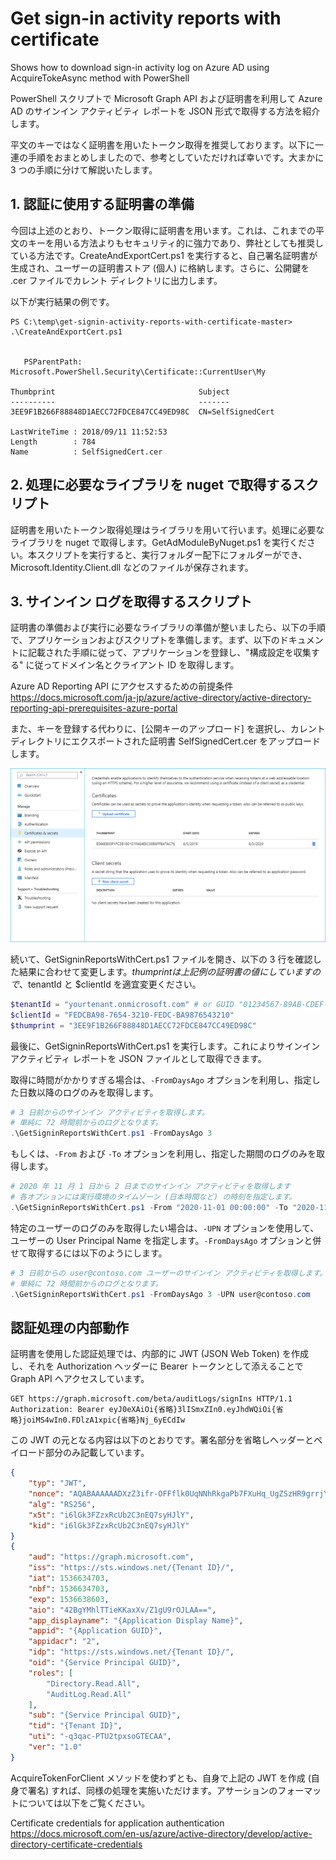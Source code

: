# Get sign-in activity reports with certificate

Shows how to download sign-in activity log on Azure AD using AcquireTokeAsync method with PowerShell

PowerShell スクリプトで Microsoft Graph API および証明書を利用して Azure AD のサインイン アクティビティ レポートを JSON 形式で取得する方法を紹介します。

平文のキーではなく証明書を用いたトークン取得を推奨しております。以下に一連の手順をおまとめしましたので、参考としていただければ幸いです。大まかに 3 つの手順に分けて解説いたします。

## 1. 認証に使用する証明書の準備

今回は上述のとおり、トークン取得に証明書を用います。これは、これまでの平文のキーを用いる方法よりもセキュリティ的に強力であり、弊社としても推奨している方法です。CreateAndExportCert.ps1 を実行すると、自己署名証明書が生成され、ユーザーの証明書ストア (個人) に格納します。さらに、公開鍵を .cer ファイルでカレント ディレクトリに出力します。

以下が実行結果の例です。

```text
PS C:\temp\get-signin-activity-reports-with-certificate-master> .\CreateAndExportCert.ps1


   PSParentPath: Microsoft.PowerShell.Security\Certificate::CurrentUser\My

Thumbprint                                Subject
----------                                -------
3EE9F1B266F88848D1AECC72FDCE847CC49ED98C  CN=SelfSignedCert

LastWriteTime : 2018/09/11 11:52:53
Length        : 784
Name          : SelfSignedCert.cer
```

## 2. 処理に必要なライブラリを nuget で取得するスクリプト

証明書を用いたトークン取得処理はライブラリを用いて行います。処理に必要なライブラリを nuget で取得します。GetAdModuleByNuget.ps1 を実行ください。本スクリプトを実行すると、実行フォルダー配下にフォルダーができ、Microsoft.Identity.Client.dll などのファイルが保存されます。

## 3. サインイン ログを取得するスクリプト

証明書の準備および実行に必要なライブラリの準備が整いましたら、以下の手順で、アプリケーションおよびスクリプトを準備します。まず、以下のドキュメントに記載された手順に従って、アプリケーションを登録し、"構成設定を収集する" に従ってドメイン名とクライアント ID を取得します。

Azure AD Reporting API にアクセスするための前提条件  
<https://docs.microsoft.com/ja-jp/azure/active-directory/active-directory-reporting-api-prerequisites-azure-portal>

また、キーを登録する代わりに、[公開キーのアップロード] を選択し、カレント ディレクトリにエクスポートされた証明書 SelfSignedCert.cer をアップロードします。

![キーのアップロード画面](img/uploadcert.png)

続いて、GetSigninReportsWithCert.ps1 ファイルを開き、以下の 3 行を確認した結果に合わせて変更します。$thumprint は上記例の証明書の値にしていますので、$tenantId と $clientId を適宜変更ください。

```powershell
$tenantId = "yourtenant.onmicrosoft.com" # or GUID "01234567-89AB-CDEF-0123-456789ABCDEF"
$clientId = "FEDCBA98-7654-3210-FEDC-BA9876543210"
$thumprint = "3EE9F1B266F88848D1AECC72FDCE847CC49ED98C"
```

最後に、GetSigninReportsWithCert.ps1 を実行します。これによりサインイン アクティビティ レポートを JSON ファイルとして取得できます。

取得に時間がかかりすぎる場合は、`-FromDaysAgo` オプションを利用し、指定した日数以降のログのみを取得します。

```powershell
# 3 日前からのサインイン アクティビティを取得します。
# 単純に 72 時間前からのログとなります。
.\GetSigninReportsWithCert.ps1 -FromDaysAgo 3
```

もしくは、`-From` および `-To` オプションを利用し、指定した期間のログのみを取得します。

```powershell
# 2020 年 11 月 1 日から 2 日までのサインイン アクティビティを取得します
# 各オプションには実行環境のタイムゾーン (日本時間など) の時刻を指定します。
.\GetSigninReportsWithCert.ps1 -From "2020-11-01 00:00:00" -To "2020-11-02 00:00:00"
```

特定のユーザーのログのみを取得したい場合は、`-UPN` オプションを使用して、ユーザーの User Principal Name を指定します。`-FromDaysAgo` オプションと併せて取得するには以下のようにします。

```powershell
# 3 日前からの user@contoso.com ユーザーのサインイン アクティビティを取得します。
# 単純に 72 時間前からのログとなります。
.\GetSigninReportsWithCert.ps1 -FromDaysAgo 3 -UPN user@contoso.com
```

## 認証処理の内部動作

証明書を使用した認証処理では、内部的に JWT (JSON Web Token) を作成し、それを Authorization ヘッダーに Bearer トークンとして添えることで Graph API へアクセスしています。

```http
GET https://graph.microsoft.com/beta/auditLogs/signIns HTTP/1.1
Authorization: Bearer eyJ0eXAiOi{省略}3lISmxZIn0.eyJhdWQiOi{省略}joiMS4wIn0.FDlzA1xpic{省略}Nj_6yECdIw
```

この JWT の元となる内容は以下のとおりです。署名部分を省略しヘッダーとペイロード部分のみ記載しています。

```json
{
    "typ": "JWT",
    "nonce": "AQABAAAAAADXzZ3ifr-OFFflk0UqNNhRkgaPb7FXuHq_UgZSzHR9grrjY7u1LYqCAA",
    "alg": "RS256",
    "x5t": "i6lGk3FZzxRcUb2C3nEQ7syHJlY",
    "kid": "i6lGk3FZzxRcUb2C3nEQ7syHJlY"
}
{
    "aud": "https://graph.microsoft.com",
    "iss": "https://sts.windows.net/{Tenant ID}/",
    "iat": 1536634703,
    "nbf": 1536634703,
    "exp": 1536638603,
    "aio": "42BgYMhlTTieKKaxXv/Z1gU9rOJLAA==",
    "app_displayname": "{Application Display Name}",
    "appid": "{Application GUID}",
    "appidacr": "2",
    "idp": "https://sts.windows.net/{Tenant ID}/",
    "oid": "{Service Principal GUID}",
    "roles": [
        "Directory.Read.All",
        "AuditLog.Read.All"
    ],
    "sub": "{Service Principal GUID}",
    "tid": "{Tenant ID}",
    "uti": "-q3qac-PTU2tpxsoGTECAA",
    "ver": "1.0"
}
```

AcquireTokenForClient メソッドを使わずとも、自身で上記の JWT を作成 (自身で署名) すれば、同様の処理を実施いただけます。アサーションのフォーマットについては以下をご覧ください。

Certificate credentials for application authentication  
<https://docs.microsoft.com/en-us/azure/active-directory/develop/active-directory-certificate-credentials>
